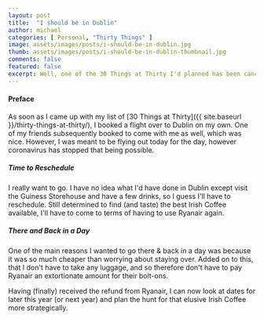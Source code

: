 ```yaml
---
layout: post
title:  "I should be in Dublin"
author: michael
categories: [ Personal, "Thirty Things" ]
image: assets/images/posts/i-should-be-in-dublin.jpg
thumb: assets/images/posts/i-should-be-in-dublin-thumbnail.jpg
comments: false
featured: false
excerpt: Well, one of the 30 Things at Thirty I'd planned has been cancelled already. The first of many no doubt...
---
```


#### Preface

As soon as I came up with my list of [30 Things at Thirty]({{ site.baseurl }}/thirty-things-at-thirty/), I booked a flight over to Dublin on my own. One of my friends subsequently booked to come with me as well, which was nice. However, I was meant to be flying out today for the day, however coronavirus has stopped that being possible.

##### Time to Reschedule

I really want to go. I have no idea what I'd have done in Dublin except visit the Guiness Storehouse and have a few drinks, so I guess I'll have to reschedule. Still determined to find (and taste) the best Irish Coffee available, I'll have to come to terms of having to use Ryanair again. 

##### There and Back in a Day

One of the main reasons I wanted to go there & back in a day was because it was so much cheaper than worrying about staying over. Added on to this, that I don't have to take any luggage, and so therefore don't have to pay Ryanair an extortionate amount for their bolt-ons. 

Having (finally) received the refund from Ryanair, I can now look at dates for later this year (or next year) and plan the hunt for that elusive Irish Coffee more strategically.